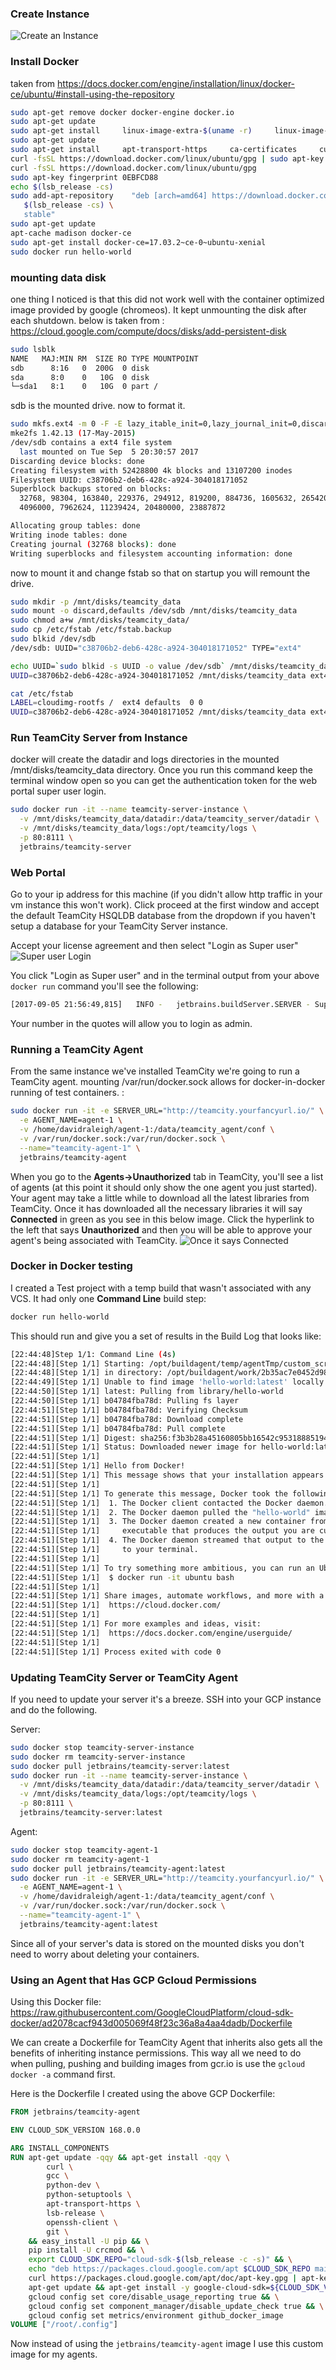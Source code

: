 
### Create Instance
![Create an Instance](https://davidraleigh.github.io/assets/teamcity-server-create/create-instance-with-disk.png)


### Install Docker
taken from https://docs.docker.com/engine/installation/linux/docker-ce/ubuntu/#install-using-the-repository
```bash
sudo apt-get remove docker docker-engine docker.io
sudo apt-get update
sudo apt-get install     linux-image-extra-$(uname -r)     linux-image-extra-virtual
sudo apt-get update
sudo apt-get install     apt-transport-https     ca-certificates     curl     software-properties-common
curl -fsSL https://download.docker.com/linux/ubuntu/gpg | sudo apt-key add -
curl -fsSL https://download.docker.com/linux/ubuntu/gpg
sudo apt-key fingerprint 0EBFCD88
echo $(lsb_release -cs)
sudo add-apt-repository    "deb [arch=amd64] https://download.docker.com/linux/ubuntu \
   $(lsb_release -cs) \
   stable"
sudo apt-get update
apt-cache madison docker-ce
sudo apt-get install docker-ce=17.03.2~ce-0~ubuntu-xenial
sudo docker run hello-world
```

### mounting data disk
one thing I noticed is that this did not work well with the container optimized image provided by google (chromeos). It kept unmounting the disk after each shutdown.
below is taken from : https://cloud.google.com/compute/docs/disks/add-persistent-disk
```bash
sudo lsblk
NAME   MAJ:MIN RM  SIZE RO TYPE MOUNTPOINT
sdb      8:16   0  200G  0 disk 
sda      8:0    0   10G  0 disk 
└─sda1   8:1    0   10G  0 part /
```
sdb is the mounted drive. now to format it.
```bash
sudo mkfs.ext4 -m 0 -F -E lazy_itable_init=0,lazy_journal_init=0,discard /dev/sdb
mke2fs 1.42.13 (17-May-2015)
/dev/sdb contains a ext4 file system
  last mounted on Tue Sep  5 20:30:57 2017
Discarding device blocks: done                            
Creating filesystem with 52428800 4k blocks and 13107200 inodes
Filesystem UUID: c38706b2-deb6-428c-a924-304018171052
Superblock backups stored on blocks: 
  32768, 98304, 163840, 229376, 294912, 819200, 884736, 1605632, 2654208, 
  4096000, 7962624, 11239424, 20480000, 23887872

Allocating group tables: done                            
Writing inode tables: done                            
Creating journal (32768 blocks): done
Writing superblocks and filesystem accounting information: done     
```

now to mount it and change fstab so that on startup you will remount the drive.
```bash
sudo mkdir -p /mnt/disks/teamcity_data
sudo mount -o discard,defaults /dev/sdb /mnt/disks/teamcity_data
sudo chmod a+w /mnt/disks/teamcity_data/
sudo cp /etc/fstab /etc/fstab.backup
sudo blkid /dev/sdb
/dev/sdb: UUID="c38706b2-deb6-428c-a924-304018171052" TYPE="ext4"

echo UUID=`sudo blkid -s UUID -o value /dev/sdb` /mnt/disks/teamcity_data ext4 discard,defaults,nofail 0 2 | sudo tee -a /etc/fstab
UUID=c38706b2-deb6-428c-a924-304018171052 /mnt/disks/teamcity_data ext4 discard,defaults,nofail 0 2

cat /etc/fstab
LABEL=cloudimg-rootfs /  ext4 defaults  0 0
UUID=c38706b2-deb6-428c-a924-304018171052 /mnt/disks/teamcity_data ext4 discard,defaults,nofail 0 2
```

### Run TeamCity Server from Instance
docker will create the datadir and logs directories in the mounted /mnt/disks/teamcity_data directory. Once you run this command keep the terminal window open so you can get the authentication token for the web portal super user login.

```bash
sudo docker run -it --name teamcity-server-instance \
  -v /mnt/disks/teamcity_data/datadir:/data/teamcity_server/datadir \
  -v /mnt/disks/teamcity_data/logs:/opt/teamcity/logs \
  -p 80:8111 \
  jetbrains/teamcity-server
```

### Web Portal
Go to your ip address for this machine (if you didn't allow http traffic in your vm instance this won't work). Click proceed at the first window and accept the default TeamCity HSQLDB database from the dropdown if you haven't setup a database for your TeamCity Server instance.

Accept your license agreement and then select "Login as Super user"
![Super user Login](https://davidraleigh.github.io/assets/teamcity-server-create/login-as-super-user.png)

You click "Login as Super user" and in the terminal output from your above `docker run` command you'll see the following:
```bash
[2017-09-05 21:56:49,815]   INFO -   jetbrains.buildServer.SERVER - Super user authentication token: "104771920120677263962". To login as Super user use an empty username and this token as a password on the login page. 
```

Your number in the quotes will allow you to login as admin.

### Running a TeamCity Agent
From the same instance we've installed TeamCity we're going to run a TeamCity agent. mounting /var/run/docker.sock allows for docker-in-docker running of test containers. :
```bash
sudo docker run -it -e SERVER_URL="http://teamcity.yourfancyurl.io/" \
  -e AGENT_NAME=agent-1 \
  -v /home/davidraleigh/agent-1:/data/teamcity_agent/conf \
  -v /var/run/docker.sock:/var/run/docker.sock \
  --name="teamcity-agent-1" \
  jetbrains/teamcity-agent
```

When you go to the __Agents->Unauthorized__ tab in TeamCity, you'll see a list of agents (at this point it should only show the one agent you just started). Your agent may take a little while to download all the latest libraries from TeamCity. Once it has downloaded all the necessary libraries it will say __Connected__ in green as you see in this below image. Click the hyperlink to the left that says __Unauthorized__ and then you will be able to approve your agent's being associated with TeamCity.
![Once it says Connected](https://davidraleigh.github.io/assets/teamcity-server-create/authorize-agent.png)

### Docker in Docker testing
I created a Test project with a temp build that wasn't associated with any VCS. It had only one __Command Line__ build step:
```bash
docker run hello-world
```
This should run and give you a set of results in the Build Log that looks like:
```bash
[22:44:48]Step 1/1: Command Line (4s)
[22:44:48][Step 1/1] Starting: /opt/buildagent/temp/agentTmp/custom_script7130264888871250564
[22:44:48][Step 1/1] in directory: /opt/buildagent/work/2b35ac7e0452d98f
[22:44:49][Step 1/1] Unable to find image 'hello-world:latest' locally
[22:44:50][Step 1/1] latest: Pulling from library/hello-world
[22:44:50][Step 1/1] b04784fba78d: Pulling fs layer
[22:44:51][Step 1/1] b04784fba78d: Verifying Checksum
[22:44:51][Step 1/1] b04784fba78d: Download complete
[22:44:51][Step 1/1] b04784fba78d: Pull complete
[22:44:51][Step 1/1] Digest: sha256:f3b3b28a45160805bb16542c9531888519430e9e6d6ffc09d72261b0d26ff74f
[22:44:51][Step 1/1] Status: Downloaded newer image for hello-world:latest
[22:44:51][Step 1/1] 
[22:44:51][Step 1/1] Hello from Docker!
[22:44:51][Step 1/1] This message shows that your installation appears to be working correctly.
[22:44:51][Step 1/1] 
[22:44:51][Step 1/1] To generate this message, Docker took the following steps:
[22:44:51][Step 1/1]  1. The Docker client contacted the Docker daemon.
[22:44:51][Step 1/1]  2. The Docker daemon pulled the "hello-world" image from the Docker Hub.
[22:44:51][Step 1/1]  3. The Docker daemon created a new container from that image which runs the
[22:44:51][Step 1/1]     executable that produces the output you are currently reading.
[22:44:51][Step 1/1]  4. The Docker daemon streamed that output to the Docker client, which sent it
[22:44:51][Step 1/1]     to your terminal.
[22:44:51][Step 1/1] 
[22:44:51][Step 1/1] To try something more ambitious, you can run an Ubuntu container with:
[22:44:51][Step 1/1]  $ docker run -it ubuntu bash
[22:44:51][Step 1/1] 
[22:44:51][Step 1/1] Share images, automate workflows, and more with a free Docker ID:
[22:44:51][Step 1/1]  https://cloud.docker.com/
[22:44:51][Step 1/1] 
[22:44:51][Step 1/1] For more examples and ideas, visit:
[22:44:51][Step 1/1]  https://docs.docker.com/engine/userguide/
[22:44:51][Step 1/1] 
[22:44:51][Step 1/1] Process exited with code 0
```

### Updating TeamCity Server or TeamCity Agent
If you need to update your server it's a breeze. SSH into your GCP instance and do the following.

Server:
```bash
sudo docker stop teamcity-server-instance
sudo docker rm teamcity-server-instance
sudo docker pull jetbrains/teamcity-server:latest
sudo docker run -it --name teamcity-server-instance \
  -v /mnt/disks/teamcity_data/datadir:/data/teamcity_server/datadir \
  -v /mnt/disks/teamcity_data/logs:/opt/teamcity/logs \
  -p 80:8111 \
  jetbrains/teamcity-server:latest
```

Agent:
```bash
sudo docker stop teamcity-agent-1
sudo docker rm teamcity-agent-1
sudo docker pull jetbrains/teamcity-agent:latest
sudo docker run -it -e SERVER_URL="http://teamcity.yourfancyurl.io/" \
  -e AGENT_NAME=agent-1 \
  -v /home/davidraleigh/agent-1:/data/teamcity_agent/conf \
  -v /var/run/docker.sock:/var/run/docker.sock \
  --name="teamcity-agent-1" \
  jetbrains/teamcity-agent:latest
```
Since all of your server's data is stored on the mounted disks you don't need to worry about deleting your containers.

### Using an Agent that Has GCP Gcloud Permissions
Using this Docker file:
https://raw.githubusercontent.com/GoogleCloudPlatform/cloud-sdk-docker/ad2078cacf943d005069f48f23c36a8a4aa4dadb/Dockerfile

We can create a Dockerfile for TeamCity Agent that inherits also gets all the benefits of inheriting instance permissions. This way all we need to do when pulling, pushing and building images from gcr.io is use the `gcloud docker -a` command first.

Here is the Dockerfile I created using the above GCP Dockerfile:
```Dockerfile
FROM jetbrains/teamcity-agent

ENV CLOUD_SDK_VERSION 168.0.0

ARG INSTALL_COMPONENTS
RUN apt-get update -qqy && apt-get install -qqy \
        curl \
        gcc \
        python-dev \
        python-setuptools \
        apt-transport-https \
        lsb-release \
        openssh-client \
        git \
    && easy_install -U pip && \
    pip install -U crcmod && \
    export CLOUD_SDK_REPO="cloud-sdk-$(lsb_release -c -s)" && \
    echo "deb https://packages.cloud.google.com/apt $CLOUD_SDK_REPO main" > /etc/apt/sources.list.d/google-cloud-sdk.list && \
    curl https://packages.cloud.google.com/apt/doc/apt-key.gpg | apt-key add - && \
    apt-get update && apt-get install -y google-cloud-sdk=${CLOUD_SDK_VERSION}-0 $INSTALL_COMPONENTS && \
    gcloud config set core/disable_usage_reporting true && \
    gcloud config set component_manager/disable_update_check true && \
    gcloud config set metrics/environment github_docker_image
VOLUME ["/root/.config"]
```

Now instead of using the `jetbrains/teamcity-agent` image I use this custom image for my agents.
